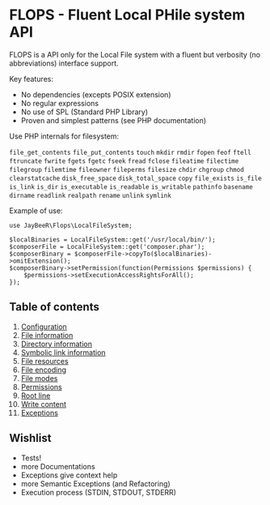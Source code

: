 FLOPS - Fluent Local PHile system API
=====================================

FLOPS is a API only for the Local File system with a fluent but verbosity (no abbreviations) interface support.

Key features:

- No dependencies (excepts POSIX extension)
- No regular expressions
- No use of SPL (Standard PHP Library)
- Proven and simplest patterns (see PHP documentation)

Use PHP internals for filesystem:

`file_get_contents` `file_put_contents` `touch` `mkdir` `rmdir` `fopen` `feof` `ftell` `ftruncate` `fwrite` `fgets` `fgetc`
`fseek` `fread` `fclose` `fileatime` `filectime` `filegroup` `filemtime` `fileowner` `fileperms` `filesize` `chdir`
`chgroup` `chmod` `clearstatcache` `disk_free_space` `disk_total_space` `copy` `file_exists` `is_file` `is_link`
`is_dir` `is_executable` `is_readable` `is_writable` `pathinfo` `basename` `dirname` `readlink` `realpath` `rename`
`unlink` `symlink`

Example of use:

    use JayBeeR\Flops\LocalFileSystem;
    
    $localBinaries = LocalFileSystem::get('/usr/local/bin/');
    $composerFile = LocalFileSystem::get('composer.phar');
    $composerBinary = $composerFile->copyTo($localBinaries)->omitExtension();
    $composerBinary->setPermission(function(Permissions $permissions) {
        $permissions->setExecutionAccessRightsForAll();
    });


Table of contents
-----------------

1. [Configuration](Documentation/Configuration..md)
1. [File information](Documentation/FileInformation.md)
1. [Directory information](Documentation/DirectoryInformation.md)
1. [Symbolic link information](Documentation/SymbolicLinkInformation.md)
1. [File resources](Documentation/FileResources.md)
1. [File encoding](Documentation/FileEncoding.md)
1. [File modes](Documentation/FileModes.md)
1. [Permissions](Documentation/Permissions.md)
1. [Root line](Documentation/RootLine.md)
1. [Write content](Documentation/WriteContent.md)
1. [Exceptions](Documentation/Exceptions.md)

Wishlist
--------

- Tests!
- more Documentations
- Exceptions give context help
- more Semantic Exceptions (and Refactoring)
- Execution process (STDIN, STDOUT, STDERR)
